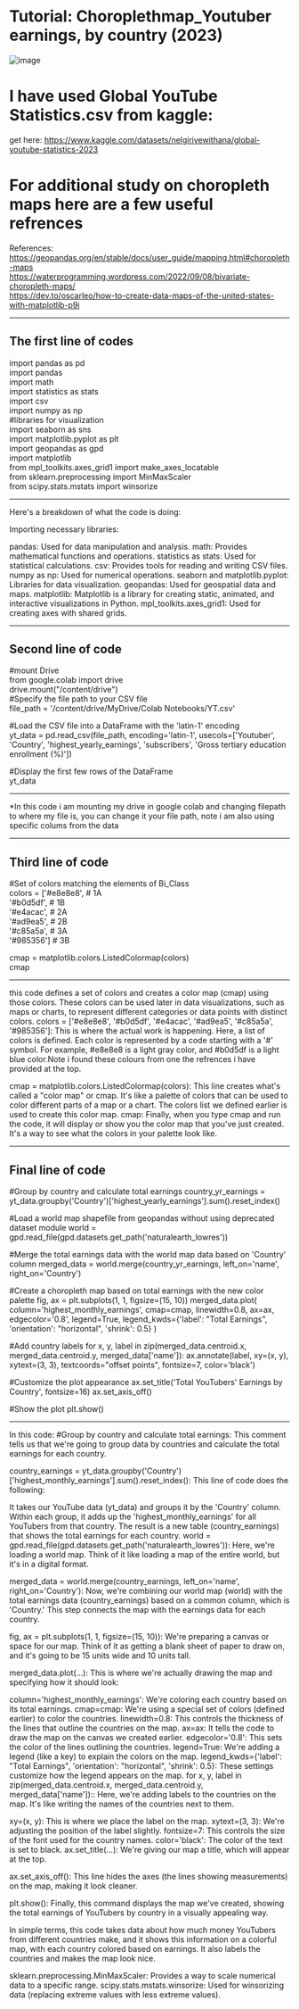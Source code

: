 # Tutorial: Choroplethmap_Youtuber earnings, by country (2023)

![image](https://github.com/huddaluni/choroplethmap_Youtube2023/assets/117635800/9508834c-a706-46d4-89ef-0f40f5ac0803)






# I have used Global YouTube Statistics.csv from kaggle:   
get here: https://www.kaggle.com/datasets/nelgiriyewithana/global-youtube-statistics-2023 
# For additional study on choropleth maps here are a few useful refrences  
References:  
 https://geopandas.org/en/stable/docs/user_guide/mapping.html#choropleth-maps  
https://waterprogramming.wordpress.com/2022/09/08/bivariate-choropleth-maps/  
 https://dev.to/oscarleo/how-to-create-data-maps-of-the-united-states-with-matplotlib-p9i   



 
-------------------------------------------------------------------------------  
The first line of codes    
-------------------------------------------------------------------------------    
import pandas as pd     
import pandas   
import math    
import statistics as stats  
import csv  
import numpy as np  
#libraries for visualization  
import seaborn as sns  
import matplotlib.pyplot as plt  
import geopandas as gpd  
import matplotlib   
from mpl_toolkits.axes_grid1 import make_axes_locatable   
from sklearn.preprocessing import MinMaxScaler   
from scipy.stats.mstats import winsorize  
*******************************************************************************
Here's a breakdown of what the code is doing:

Importing necessary libraries:

pandas: Used for data manipulation and analysis.
math: Provides mathematical functions and operations.
statistics as stats: Used for statistical calculations.
csv: Provides tools for reading and writing CSV files.
numpy as np: Used for numerical operations.
seaborn and matplotlib.pyplot: Libraries for data visualization.
geopandas: Used for geospatial data and maps.
matplotlib: Matplotlib is a library for creating static, animated, and interactive visualizations in Python.
mpl_toolkits.axes_grid1: Used for creating axes with shared grids.





-------------------------------------------------------------------------------   
Second line of code   
-------------------------------------------------------------------------------   
#mount Drive  
from google.colab import drive  
drive.mount("/content/drive")  
#Specify the file path to your CSV file   
file_path = '/content/drive/MyDrive/Colab Notebooks/YT.csv'    

#Load the CSV file into a DataFrame with the 'latin-1' encoding    
yt_data = pd.read_csv(file_path, encoding='latin-1', usecols=['Youtuber', 'Country', 'highest_yearly_earnings', 'subscribers', 'Gross tertiary education enrollment (%)'])   

#Display the first few rows of the DataFrame    
yt_data     
*******************************************************************************
*In this code i am mounting my drive in google colab and changing filepath to where my file is, you can change it your file path, note i am also using specific colums from the data







-------------------------------------------------------------------------------
Third line of code
-------------------------------------------------------------------------------
#Set of colors matching the elements of Bi_Class  
colors = ['#e8e8e8', # 1A    
          '#b0d5df', # 1B   
          '#e4acac', # 2A  
          '#ad9ea5', # 2B  
          '#c85a5a', # 3A  
          '#985356'] # 3B  
            
cmap = matplotlib.colors.ListedColormap(colors)  
cmap  
*******************************************************************************
this code defines a set of colors and creates a color map (cmap) using those colors. These colors can be used later in data visualizations, such as maps or charts, to represent different categories or data points with distinct colors.
colors = ['#e8e8e8', '#b0d5df', '#e4acac', '#ad9ea5', '#c85a5a', '#985356']: This is where the actual work is happening. Here, a list of colors is defined. Each color is represented by a code starting with a '#' symbol. For example, #e8e8e8 is a light gray color, and #b0d5df is a light blue color.Note i found these colours from one the refrences i have provided at the top.

cmap = matplotlib.colors.ListedColormap(colors): This line creates what's called a "color map" or cmap. It's like a palette of colors that can be used to color different parts of a map or a chart. The colors list we defined earlier is used to create this color map.
cmap: Finally, when you type cmap and run the code, it will display or show you the color map that you've just created. It's a way to see what the colors in your palette look like.








-------------------------------------------------------------------------------  
Final line of code  
-------------------------------------------------------------------------------  
#Group by country and calculate total earnings
country_yr_earnings = yt_data.groupby('Country')['highest_yearly_earnings'].sum().reset_index()

#Load a world map shapefile from geopandas without using deprecated dataset module
world = gpd.read_file(gpd.datasets.get_path('naturalearth_lowres'))

#Merge the total earnings data with the world map data based on 'Country' column
merged_data = world.merge(country_yr_earnings, left_on='name', right_on='Country')

#Create a choropleth map based on total earnings with the new color palette
fig, ax = plt.subplots(1, 1, figsize=(15, 10))
merged_data.plot(
    column='highest_monthly_earnings',
    cmap=cmap,
    linewidth=0.8,
    ax=ax,
    edgecolor='0.8',
    legend=True,
    legend_kwds={'label': "Total Earnings", 'orientation': "horizontal", 'shrink': 0.5}
)

#Add country labels
for x, y, label in zip(merged_data.centroid.x, merged_data.centroid.y, merged_data['name']):
    ax.annotate(label, xy=(x, y), xytext=(3, 3), textcoords="offset points", fontsize=7, color='black')

#Customize the plot appearance
ax.set_title('Total YouTubers\' Earnings by Country', fontsize=16)
ax.set_axis_off()

#Show the plot
plt.show()

*******************************************************************************
In this code: 
#Group by country and calculate total earnings: This comment tells us that we're going to group data by countries and calculate the total earnings for each country.

country_earnings = yt_data.groupby('Country')['highest_monthly_earnings'].sum().reset_index(): This line of code does the following:

It takes our YouTube data (yt_data) and groups it by the 'Country' column.
Within each group, it adds up the 'highest_monthly_earnings' for all YouTubers from that country.
The result is a new table (country_earnings) that shows the total earnings for each country.
world = gpd.read_file(gpd.datasets.get_path('naturalearth_lowres')): Here, we're loading a world map. Think of it like loading a map of the entire world, but it's in a digital format.

merged_data = world.merge(country_earnings, left_on='name', right_on='Country'): Now, we're combining our world map (world) with the total earnings data (country_earnings) based on a common column, which is 'Country.' This step connects the map with the earnings data for each country.

fig, ax = plt.subplots(1, 1, figsize=(15, 10)): We're preparing a canvas or space for our map. Think of it as getting a blank sheet of paper to draw on, and it's going to be 15 units wide and 10 units tall.

merged_data.plot(...): This is where we're actually drawing the map and specifying how it should look:

column='highest_monthly_earnings': We're coloring each country based on its total earnings.
cmap=cmap: We're using a special set of colors (defined earlier) to color the countries.
linewidth=0.8: This controls the thickness of the lines that outline the countries on the map.
ax=ax: It tells the code to draw the map on the canvas we created earlier.
edgecolor='0.8': This sets the color of the lines outlining the countries.
legend=True: We're adding a legend (like a key) to explain the colors on the map.
legend_kwds={'label': "Total Earnings", 'orientation': "horizontal", 'shrink': 0.5}: These settings customize how the legend appears on the map.
for x, y, label in zip(merged_data.centroid.x, merged_data.centroid.y, merged_data['name']):: Here, we're adding labels to the countries on the map. It's like writing the names of the countries next to them.

xy=(x, y): This is where we place the label on the map.
xytext=(3, 3): We're adjusting the position of the label slightly.
fontsize=7: This controls the size of the font used for the country names.
color='black': The color of the text is set to black.
ax.set_title(...): We're giving our map a title, which will appear at the top.

ax.set_axis_off(): This line hides the axes (the lines showing measurements) on the map, making it look cleaner.

plt.show(): Finally, this command displays the map we've created, showing the total earnings of YouTubers by country in a visually appealing way.

In simple terms, this code takes data about how much money YouTubers from different countries make, and it shows this information on a colorful map, with each country colored based on earnings. It also labels the countries and makes the map look nice.






















sklearn.preprocessing.MinMaxScaler: Provides a way to scale numerical data to a specific range.
scipy.stats.mstats.winsorize: Used for winsorizing data (replacing extreme values with less extreme values).
